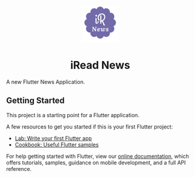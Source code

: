 <p align="center">
    <a href="https://iread.ga">
        <img src="https://github.com/ashutoshkrris/iRead-News/blob/master/assets/icon/logo.png" width="20%">
    </a>
</p>

<h1 align="center">
    iRead News
</h1>

A new Flutter News Application.

## Getting Started

This project is a starting point for a Flutter application.

A few resources to get you started if this is your first Flutter project:

- [Lab: Write your first Flutter app](https://flutter.dev/docs/get-started/codelab)
- [Cookbook: Useful Flutter samples](https://flutter.dev/docs/cookbook)

For help getting started with Flutter, view our
[online documentation](https://flutter.dev/docs), which offers tutorials,
samples, guidance on mobile development, and a full API reference.
